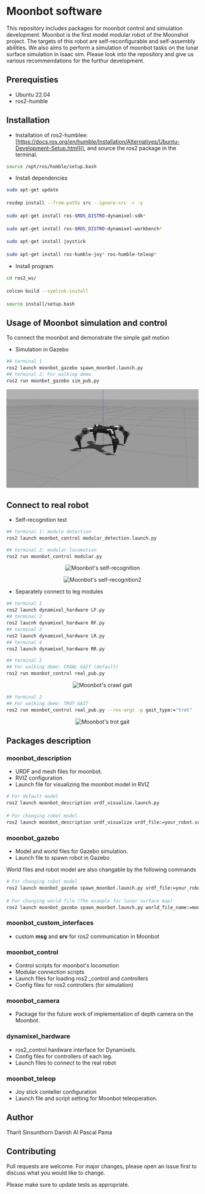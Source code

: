 # Moonbot software

This repository includes packages for moonbot control and simulation development. Moonbot is the first model modular robot of the Moonshot project. The targets of this robot are self-reconfigurable and self-assembly abilities. We also aims to perform a simulation of moonbot tasks on the lunar surface simulation in Isaac sim. Please look into the repository and give us various recommendations for the furthur development.

## Prerequisties
* Ubuntu 22.04
* ros2-humble

## Installation
* Installation of ros2-humblee: [https://docs.ros.org/en/humble/Installation/Alternatives/Ubuntu-Development-Setup.html](), and source the ros2 package in the terminal.
```bash
source /opt/ros/humble/setup.bash
```

* Install dependencies
```bash
sudo apt-get update

rosdep install --from-paths src --ignore-src -r -y

sudo apt-get install ros-$ROS_DISTRO-dynamixel-sdk*

sudo apt-get install ros-$ROS_DISTRO-dynamixel-workbench*

sudo apt-get install joystick

sudo apt-get install ros-humble-joy* ros-humble-teleop*

```
* Install program
```bash
cd ros2_ws/

colcon build --symlink-install

source install/setup.bash
```

## Usage of Moonbot simulation and control
To connect the moonbot and demonstrate the simple gait motion
* Simulation in Gazebo
```bash
## terminal 1
ros2 launch moonbot_gazebo spawn_moonbot.launch.py
## terminal 2: For walking demo
ros2 run moonbot_gazebo sim_pub.py
```
<p align="center">
  <img src="https://github.com/TharitSinsunthorn/noppakorn-test/blob/develop/moonbot_gazebo.png" alt="Moonbot's Gazebo">
</p>



## Connect to real robot


* Self-recognition test
```bash 
## terminal 1: module detection
ros2 launch moonbot_control modular_detection.launch.py
```

```bash
## terminal 2: modular locomotion
ros2 run moonbot_control modular.py
```

<p align="center">
  <img src="https://github.com/TharitSinsunthorn/noppakorn-test/blob/develop/selfrecog.gif" alt="Moonbot's self-recognition">
</p>

<p align="center">
  <img src="https://github.com/TharitSinsunthorn/noppakorn-test/blob/develop/selfrecog2.gif" alt="Moonbot's self-recognition2">
</p>


* Separately connect to leg modules
```bash
## terminal 1
ros2 launch dynamixel_hardware LF.py
## terminal 2
ros2 laucnh dynamixel_hardware RF.py
## terminal 3
ros2 launch dynamixel_hardware LR.py
## terminal 4
ros2 launch dynamixel_hardware RR.py
```
```bash
## terminal 2
## For walking demo: CRAWL GAIT (default)
ros2 run moonbot_control real_pub.py 
```
<p align="center">
  <img src="https://github.com/TharitSinsunthorn/noppakorn-test/blob/develop/crawl_gait2.gif" alt="Moonbot's crawl gait">
</p>

```bash
## terminal 2
## For walking demo: TROT GAIT
ros2 run moonbot_control real_pub.py --ros-args -p gait_type:="trot" 
```
<p align="center">
  <img src="https://github.com/TharitSinsunthorn/noppakorn-test/blob/develop/trot2.gif" alt="Moonbot's trot gait">
</p>



## Packages description 
### moonbot_description
- URDF and mesh files for moonbot.
- RVIZ configuration.
- Launch file for visualizing the moonbot model in RVIZ

```bash 
# For default model
ros2 launch moonbot_description urdf_visualize.launch.py

# For changing robot model
ros2 launch moonbot_description urdf_visualize urdf_file:=your_robot.urdf
```

### moonbot_gazebo
- Model and world files for Gazebo simulation. 
- Launch file to spawn robot in Gazebo

World files and robot model are also changable by the following commands
```bash
# For changing robot model
ros2 launch moonbot_gazebo spawn_moonbot.launch.py urdf_file:=your_robot.urdf 

# For changing world file (The example for lunar surface map)
ros2 launch moonbot_gazebo spawn_moonbot.launch.py world_file_name:=moonbot_box.world
```

### moonbot_custom_interfaces
- custom **msg** and **srv** for ros2 communication in Moonbot

### moonbot_control
- Control scripts for moonbot's locomotion 
- Modular connection scripts
- Launch files for loading ros2 _control and controllers
- Config files for ros2 controllers (for simulation)

### moonbot_camera
- Package for the future work of implementation of depth camera on the Moonbot.

### dynamixel_hardware
- ros2_control hardware interface for Dynamixels. 
- Config files for controllers of each leg.
- Launch files to connect to the real robot

### moonbot_teleop
- Joy stick conteller configuration
- Launch file and script setting for Moonbot teleoperation.


## Author
Tharit Sinsunthorn
Danish AI
Pascal Pama

## Contributing

Pull requests are welcome. For major changes, please open an issue first
to discuss what you would like to change.

Please make sure to update tests as appropriate.
